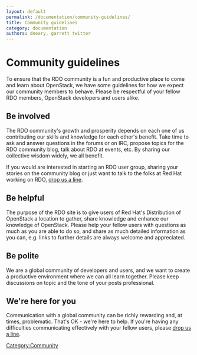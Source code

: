 ```yaml
---
layout: default
permalink: /documentation/community-guidelines/
title: Community guidelines
category: documentation
authors: dneary, garrett twitter
---
```


# Community guidelines

To ensure that the RDO community is a fun and productive place to come and learn about OpenStack, we have some guidelines for how we expect our community members to behave. Please be respectful of your fellow RDO members, OpenStack developers and users alike.

## Be involved

The RDO community's growth and prosperity depends on each one of us contributing our skills and knowledge for each other's benefit. Take time to ask and answer questions in the forums or on IRC, propose topics for the RDO community blog, talk about RDO at events, etc. By sharing our collective wisdom widely, we all benefit.

If you would are interested in starting an RDO user group, sharing your stories on the community blog or just want to talk to the folks at Red Hat working on RDO, [drop us a line](mailto:rdo-info@redhat.com).

## Be helpful

The purpose of the RDO site is to give users of Red Hat's Distribution of OpenStack a location to gather, share knowledge and enhance our knowledge of OpenStack. Please help your fellow users with questions as much as you are able to do so, and share as much detailed information as you can, e.g. links to further details are always welcome and appreciated.

## Be polite

We are a global community of developers and users, and we want to create a productive environment where we can all learn together. Please keep discussions on topic and the tone of your posts professional.

## We're here for you

Communication with a global community can be richly rewarding and, at times, problematic. That's OK - we're here to help. If you're having any difficulties communicating effectively with your fellow users, please [drop us a line](mailto:rdo-info@redhat.com).

<Category:Community>
